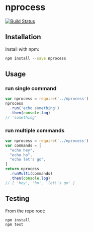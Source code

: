 # nprocess

[![Build Status](https://api.travis-ci.org/nolimitid/nprocess.png?branch=master)](http://travis-ci.org/nolimitid/nprocess)


## Installation

Install with npm:

```sh
npm install --save nprocess
```


## Usage

### run single command

```js
var nprocess = require('../nprocess')
nprocess
  .run('echo something')
  .then(console.log)
// 'something'
```

### run multiple commands

```js
var nprocess = require('../nprocess')
var commands = [
  "echo hey",
  "echo ho",
  "echo let's go",
]
return nprocess
  .runMulti(commands)
  .then(console.log)
// [ 'hey', 'ho', 'let\'s go' ]
```


## Testing

From the repo root:

```sh
npm install
npm test
```
